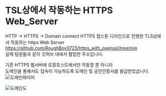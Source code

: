 # TSL상에서 작동하는 HTTPS Web_Server
HTTP -> HTTPS -> Domain connect HTTPS
캡스톤 디자인으로 진행한 TLS상에서 작동하는 https Web Server
https://github.com/RoughBoy0723/https_with_openssl/tree/min</br>실제 팀원들과 같이 깃허브 내에서 협업한 주소입니다.

기존 HTTPS 웹서버에 로컬호스트에서만 작동할 뿐 아니라</br>도메인을 통해서도 접속이 가능하도록 도메인 및 공인인증서를 발급받았습니다.
![도메인와이어](https://github.com/Peace-Min/HTTPS-WebServer/assets/128281240/62193ae7-077e-447a-8b2a-99634c8b634a)


![도메인도](https://github.com/Peace-Min/HTTPS-WebServer/assets/128281240/c36d8cf2-aae7-4fdb-80e2-a6c35237634f)
